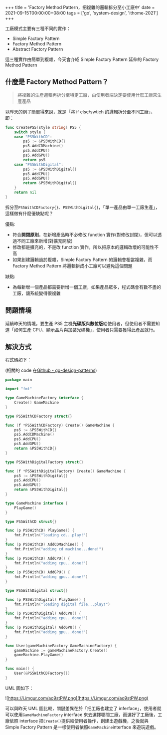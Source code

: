 +++
title = 'Factory Method Pattern，把複雜的邏輯拆分至小工廠中'
date = 2021-09-15T00:00:00+08:00
tags = ['go', 'system-design', 'ithome-2021']
+++

工廠模式主要有三種不同的實作：

- Simple Factory Pattern
- Factory Method Pattern
- Abstract Factory Pattern

這三種實作由簡單到複雜，今天會介紹 Simple Factory Pattern 延伸的 Factory Method Pattern

## 什麼是 Factory Method Pattern？

> 將複雜的生產邏輯再拆分至特定工廠，由使用者端決定要使用什麼工廠來生產產品
> 

以昨天的例子簡單得來說，就是「將 if else/swtich 的邏輯拆分至不同工廠」，即：

```go
func CreatePS5(style string) PS5 {
	switch style {
	case "PS5WithCD":
		ps5 := &PS5WithCD{}
		ps5.AddCDMachine()
		ps5.AddCPU()
		ps5.AddGPU()
		return ps5
	case "PS5WithDigital":
		ps5 := &PS5WithDigital{}
		ps5.AddCPU()
		ps5.AddGPU()
		return &PS5WithDigital{}
	}
	return nil
}
```

拆分至`PS5WithCDFactory{}`、`PS5WithDigital{}`，「單一產品由單一工廠生產」，這樣做有什麼優缺點呢？

優點:

- 符合**開閉原則**，在新增產品時不必修改 function 實作(對修改封閉)，但可以透過不同工廠來新增(對擴充開放)
- 修改都是擴充的，不是改 function 實作，所以把原本的邏輯改壞的可能性不高
- 如果創建邏輯過於複雜，Simple Factory Pattern 的邏輯會相當複雜，而 Factory Method Pattern 將邏輯拆成小工廠可以避免這個問題

缺點:

- 為每新增一個產品都需要新增一個工廠，如果產品眾多，程式碼會有數不盡的工廠，讓系統變得很複雜

## 問題情境

延續昨天的情境，要生產 PS5 主機**光碟版**與**數位版**給使用者，但使用者不需要知道「如何生產 CPU、顯示晶片與加裝光碟機」，使用者只需要獲得此產品就行。

## 解決方式

程式碼如下：

(相關的 code 在[Github - go-design-patterns](https://github.com/superj80820/go-design-patterns))

```go
package main

import "fmt"

type GameMachineFactory interface {
	Create() GameMachine
}

type PS5WithCDFactory struct{}

func (f *PS5WithCDFactory) Create() GameMachine {
	ps5 := &PS5WithCD{}
	ps5.AddCDMachine()
	ps5.AddCPU()
	ps5.AddGPU()
	return &PS5WithCD{}
}

type PS5WithDigitalFactory struct{}

func (f *PS5WithDigitalFactory) Create() GameMachine {
	ps5 := &PS5WithDigital{}
	ps5.AddCPU()
	ps5.AddGPU()
	return &PS5WithDigital{}
}

type GameMachine interface {
	PlayGame()
}

type PS5WithCD struct{}

func (p PS5WithCD) PlayGame() {
	fmt.Println("loading cd...play!")
}
func (p PS5WithCD) AddCDMachine() {
	fmt.Println("adding cd machine...done!")
}
func (p PS5WithCD) AddCPU() {
	fmt.Println("adding cpu...done!")
}
func (p PS5WithCD) AddGPU() {
	fmt.Println("adding gpu...done!")
}

type PS5WithDigital struct{}

func (p PS5WithDigital) PlayGame() {
	fmt.Println("loading digital file...play!")
}
func (p PS5WithDigital) AddCPU() {
	fmt.Println("adding cpu...done!")
}
func (p PS5WithDigital) AddGPU() {
	fmt.Println("adding gpu...done!")
}

func User(gameMachineFactory GameMachineFactory) {
	gameMachine := gameMachineFactory.Create()
	gameMachine.PlayGame()
}

func main() {
	User(&PS5WithCDFactory{})
}
```

UML 圖如下：

![https://i.imgur.com/ao9stPW.png](https://i.imgur.com/ao9stPW.png)

可以與昨天 UML 圖比較，關鍵差異在於「把工廠也建立了 inferface」，使用者就可以使用`GameMachineFactory` interface 來去選擇哪間工廠，而選好了工廠後，工廠依照 interface 把`Create()`提供給使用者操作，創建出遊戲機，之後就與 Simple
Factory Pattern 是一樣使用者依照`GameMachine`interface 來遊玩遊戲。